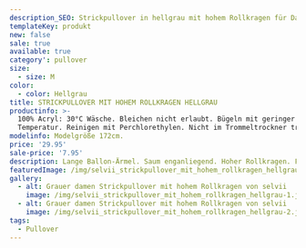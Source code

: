 ```yaml
---
description_SEO: Strickpullover in hellgrau mit hohem Rollkragen für Damen von selvii.
templateKey: produkt
new: false
sale: true
available: true
category': pullover
size:
  - size: M
color:
  - color: Hellgrau
title: STRICKPULLOVER MIT HOHEM ROLLKRAGEN HELLGRAU
productinfo: >-
  100% Acryl: 30°C Wäsche. Bleichen nicht erlaubt. Bügeln mit geringer
  Temperatur. Reinigen mit Perchlorethylen. Nicht im Trommeltrockner trocknen.
modelinfo: Modelgröße 172cm.
price: '29.95'
sale-price: '7.95'
description: Lange Ballon-Ärmel. Saum enganliegend. Hoher Rollkragen. Farbe Hellgrau.
featuredImage: /img/selvii_strickpullover_mit_hohem_rollkragen_hellgrau-1.jpg
gallery:
  - alt: Grauer damen Strickpullover mit hohem Rollkragen von selvii
    image: /img/selvii_strickpullover_mit_hohem_rollkragen_hellgrau-1.jpg
  - alt: Grauer damen Strickpullover mit hohem Rollkragen von selvii
    image: /img/selvii_strickpullover_mit_hohem_rollkragen_hellgrau-2.jpg
tags:
  - Pullover
---
```


